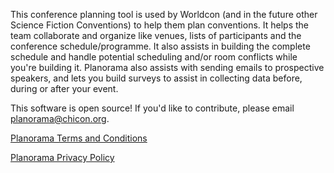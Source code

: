 This conference planning tool is used by Worldcon (and in the future other Science Fiction Conventions) to help them plan conventions. It helps the team collaborate and organize like venues, lists of participants and the conference schedule/programme. It also assists in building the complete schedule and handle potential scheduling and/or room conflicts while you're building it. Planorama also assists with sending emails to prospective speakers, and lets you build surveys to assist in collecting data before, during or after your event.

This software is open source! If you'd like to contribute, please email planorama@chicon.org.


[Planorama Terms and Conditions](/planorama/tandc)

[Planorama Privacy Policy](/planorama/privacy)


<script type="text/javascript" src="https://chicon-planorama.atlassian.net/s/d41d8cd98f00b204e9800998ecf8427e-T/r5gghz/b/3/bc54840da492f9ca037209037ef0522a/_/download/batch/com.atlassian.jira.collector.plugin.jira-issue-collector-plugin:issuecollector/com.atlassian.jira.collector.plugin.jira-issue-collector-plugin:issuecollector.js?locale=en-US&collectorId=816c99a7"></script>

